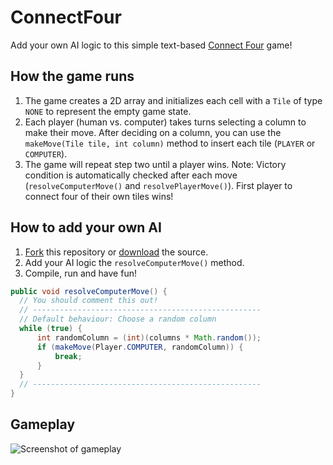 # ConnectFour
Add your own AI logic to this simple text-based <a href="https://en.wikipedia.org/wiki/Connect_Four" target="_blank">Connect Four</a> game!

## How the game runs
1. The game creates a 2D array and initializes each cell with a `Tile` of type `NONE` to represent the empty game state. 
2. Each player (human vs. computer) takes turns selecting a column to make their move. After deciding on a column, you can use the `makeMove(Tile tile, int column)` method to insert each tile (`PLAYER` or `COMPUTER`).
3. The game will repeat step two until a player wins. Note: Victory condition is automatically checked after each move (`resolveComputerMove()` and `resolvePlayerMove()`). First player to connect four of their own tiles wins!

## How to add your own AI
1. [Fork](https://github.com/Latiosu/ConnectFour/fork) this repository or [download](https://github.com/Latiosu/ConnectFour/archive/master.zip) the source.
2. Add your AI logic the `resolveComputerMove()` method.
3. Compile, run and have fun!

```java
public void resolveComputerMove() {
  // You should comment this out!
  // ---------------------------------------------------
  // Default behaviour: Choose a random column
  while (true) {
      int randomColumn = (int)(columns * Math.random());
      if (makeMove(Player.COMPUTER, randomColumn)) {
          break;
      }
  }
  // ---------------------------------------------------
}
```

## Gameplay
![Screenshot of gameplay](http://puu.sh/nG19i/01c3807ef8.png)
